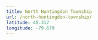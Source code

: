 ```yaml
---
title: North Huntingdon Township
url: /north-huntingdon-township/
latitude: 40.317
longitude: -79.679
---
```

